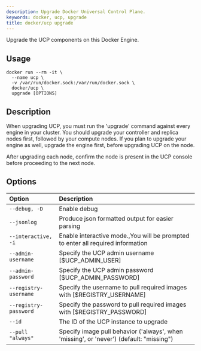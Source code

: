 ```yaml
---
description: Upgrade Docker Universal Control Plane.
keywords: docker, ucp, upgrade
title: docker/ucp upgrade
---
```

Upgrade the UCP components on this Docker Engine.

## Usage

    docker run --rm -it \
      --name ucp \
      -v /var/run/docker.sock:/var/run/docker.sock \
      docker/ucp \
      upgrade [OPTIONS]
    

## Description

When upgrading UCP, you must run the 'upgrade' command against every engine in your cluster. You should upgrade your controller and replica nodes first, followed by your compute nodes. If you plan to upgrade your engine as well, upgrade the engine first, before upgrading UCP on the node.

After upgrading each node, confirm the node is present in the UCP console before proceeding to the next node.

## Options

| Option                | Description                                                                             |
|:--------------------- |:--------------------------------------------------------------------------------------- |
| `--debug, -D`         | Enable debug                                                                            |
| `--jsonlog`           | Produce json formatted output for easier parsing                                        |
| `--interactive, -i`   | Enable interactive mode.,You will be prompted to enter all required information         |
| `--admin-username`    | Specify the UCP admin username [$UCP_ADMIN_USER]                                      |
| `--admin-password`    | Specify the UCP admin password [$UCP_ADMIN_PASSWORD]                                  |
| `--registry-username` | Specify the username to pull required images with [$REGISTRY_USERNAME]                  |
| `--registry-password` | Specify the password to pull required images with [$REGISTRY_PASSWORD]                  |
| `--id`                | The ID of the UCP instance to upgrade                                                   |
| `--pull "always"`     | Specify image pull behavior ('always', when 'missing', or 'never') (default: "missing") |